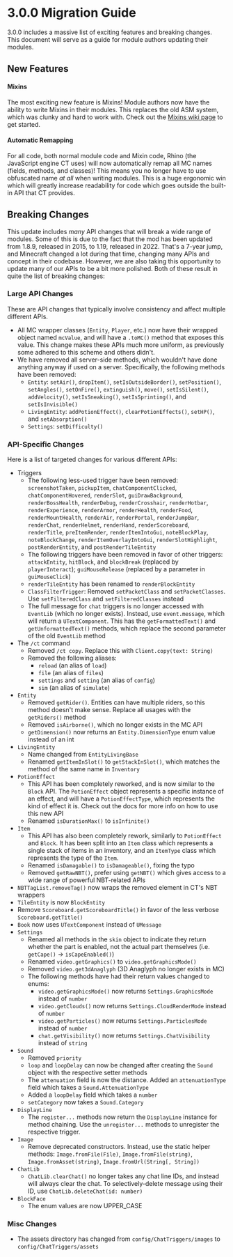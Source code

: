 # 3.0.0 Migration Guide

3.0.0 includes a massive list of exciting features and breaking changes.\
This document will serve as a guide for module authors updating their modules.

## New Features

#### Mixins

The most exciting new feature is Mixins! Module authors now have the ability to write
Mixins in their modules. This replaces the old ASM system, which was clunky and hard
to work with. Check out the 
[Mixins wiki page](https://github.com/ChatTriggers/ctjs/wiki/Dynamic-Mixins) to get
started.

#### Automatic Remapping

For all code, both normal module code and Mixin code, Rhino (the JavaScript engine CT
uses) will now automatically remap all MC names (fields, methods, and classes)! This
means you no longer have to use obfuscated name _at all_ when writing modules. This is
a huge ergonomic win which will greatly increase readability for code which goes
outside the built-in API that CT provides. 

## Breaking Changes

This update includes _many_ API changes that will break a wide range of modules. Some
of this is due to the fact that the mod has been updated from 1.8.9, released in 2015, 
to 1.19, released in 2022. That's a 7-year jump, and Minecraft changed a lot during 
that time, changing many APIs and concept in their codebase. However, we are also
taking this opportunity to update many of our APIs to be a bit more polished. Both of
these result in quite the list of breaking changes:

### Large API Changes

These are API changes that typically involve consistency and affect multiple different
APIs.

- All MC wrapper classes (`Entity`, `Player`, etc.) now have their wrapped object named `mcValue`, and will have a `.toMC()` method that exposes this value. This change makes these APIs much more uniform, as previously some adhered to this scheme and others didn't.
- We have removed all server-side methods, which wouldn't have done anything anyway if used on a server. Specifically, the following methods have been removed:
  - `Entity`: `setAir()`, `dropItem()`, `setIsOutsideBorder()`, `setPosition()`, `setAngles()`, `setOnFire()`, `extinguish()`, `move()`, `setIsSilent()`, `addVelocity()`, `setIsSneaking()`, `setIsSprinting()`, and `setIsInvisible()`
  - `LivingEntity`: `addPotionEffect()`, `clearPotionEffects()`, `setHP()`, and `setAbsorption()`
  - `Settings`: `setDifficulty()`

### API-Specific Changes

Here is a list of targeted changes for various different APIs:

- Triggers
  - The following less-used trigger have been removed: `screenshotTaken`, `pickupItem`, `chatComponentClicked`, `chatComponentHovered`, `renderSlot`, `guiDrawBackground`, `renderBossHealth`, `renderDebug`, `renderCrosshair`, `renderHotbar`, `renderExperience`, `renderArmor`, `renderHealth`, `renderFood`, `renderMountHealth`, `renderAir`, `renderPortal`, `renderJumpBar`, `renderChat`, `renderHelmet`, `renderHand`, `renderScoreboard`, `renderTitle`, `preItemRender`, `renderItemIntoGui`, `noteBlockPlay`, `noteBlockChange`, `renderItemOverlayIntoGui`, `renderSlotHighlight`, `postRenderEntity`, and `postRenderTileEntity`
  - The following triggers have been removed in favor of other triggers: `attackEntity`, `hitBlock`, and `blockBreak` (replaced by `playerInteract`); `guiMouseRelease` (replaced by a parameter in `guiMouseClick`)
  - `renderTileEntity` has been renamed to `renderBlockEntity`
  - `ClassFilterTrigger`: Removed `setPacketClass` and `setPacketClasses`. Use `setFilteredClass` and `setFilteredClasses` instead
  - The full message for `chat` triggers is no longer accessed with `EventLib` (which no longer exists). Instead, use `event.message`, which will return a `UTextComponent`. This has the `getFormattedText()` and `getUnformattedText()` methods, which replace the second parameter of the old `EventLib` method
- The `/ct` command
  - Removed `/ct copy`. Replace this with `Client.copy(text: String)`
  - Removed the following aliases: 
    - `reload` (an alias of `load`)
    - `file` (an alias of `files`)
    - `settings` and `setting` (an alias of `config`)
    - `sim` (an alias of `simulate`)
- `Entity`
  - Removed `getRider()`. Entities can have multiple riders, so this method doesn't make sense. Replace all usages with the `getRiders()` method
  - Removed `isAirborne()`, which no longer exists in the MC API
  - `getDimension()` now returns an `Entity.DimensionType` enum value instead of an int
- `LivingEntity`
  - Name changed from `EntityLivingBase`
  - Renamed `getItemInSlot()` to `getStackInSlot()`, which matches the method of the same name in `Inventory`
- `PotionEffect`
  - This API has been completely reworked, and is now similar to the `Block` API. The `PotionEffect` object represents a specific instance of an effect, and will have a `PotionEffectType`, which represents the kind of effect it is. Check out the docs for more info on how to use this new API
  - Renamed `isDurationMax()` to `isInfinite()`
- `Item`
  - This API has also been completely rework, similarly to `PotionEffect` and `Block`. It has been split into an `Item` class which represents a single stack of items in an inventory, and an `ItemType` class which represents the type of the `Item`.
  - Renamed `isDamagable()` to `isDamageable()`, fixing the typo
  - Removed `getRawNBT()`, prefer using `getNBT()` which gives access to a wide range of powerful NBT-related APIs
- `NBTTagList.removeTag()` now wraps the removed element in CT's NBT wrappers
- `TileEntity` is now `BlockEntity`
- Remove `Scoreboard.getScoreboardTitle()` in favor of the less verbose `Scoreboard.getTitle()`
- `Book` now uses `UTextComponent` instead of `UMessage`
- `Settings`
  - Renamed all methods in the `skin` object to indicate they return whether the part is enabled, not the actual part themselves (i.e. `getCape()` -> `isCapeEnabled()`)
  - Renamed `video.getGraphics()` to `video.getGraphicsMode()`
  - Removed `video.get3dAnaglyph` (3D Anaglyph no longer exists in MC)
  - The following methods have had their return values changed to enums:
    - `video.getGraphicsMode()` now returns `Settings.GraphicsMode` instead of `number`
    - `video.getClouds()` now returns `Settings.CloudRenderMode` instead of `number`
    - `video.getParticles()` now returns `Settings.ParticlesMode` instead of `number`
    - `chat.getVisibility()` now returns `Settings.ChatVisibility` instead of `string`
- `Sound`
  - Removed `priority`
  - `loop` and `loopDelay` can now be changed after creating the `Sound` object with the respective setter methods
  - The `attenuation` field is now the distance. Added an `attenuationType` field which takes a `Sound.AttenuationType`
  - Added a `loopDelay` field which takes a `number`
  - `setCategory` now takes a `Sound.Category`
- `DisplayLine`
  - The `register...` methods now return the `DisplayLine` instance for method chaining. Use the `unregister...` methods to unregister the respective trigger.
- `Image`
  - Remove deprecated constructors. Instead, use the static helper methods: `Image.fromFile(File)`, `Image.fromFile(string)`, `Image.fromAsset(string)`, `Image.fromUrl(String[, String])`
- `ChatLib`
  - `ChatLib.clearChat()` no longer takes any chat line IDs, and instead will always clear the chat. To selectively-delete message using their ID, use `ChatLib.deleteChat(id: number)`
- `BlockFace`
  - The enum values are now UPPER_CASE

### Misc Changes

- The assets directory has changed from `config/ChatTriggers/images` to `config/ChatTriggers/assets`
